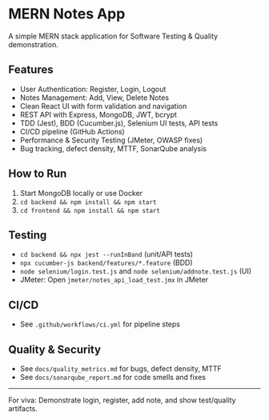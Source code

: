 # MERN Notes App

A simple MERN stack application for Software Testing & Quality demonstration.

## Features
- User Authentication: Register, Login, Logout
- Notes Management: Add, View, Delete Notes
- Clean React UI with form validation and navigation
- REST API with Express, MongoDB, JWT, bcrypt
- TDD (Jest), BDD (Cucumber.js), Selenium UI tests, API tests
- CI/CD pipeline (GitHub Actions)
- Performance & Security Testing (JMeter, OWASP fixes)
- Bug tracking, defect density, MTTF, SonarQube analysis

## How to Run
1. Start MongoDB locally or use Docker
2. `cd backend && npm install && npm start`
3. `cd frontend && npm install && npm start`

## Testing
- `cd backend && npx jest --runInBand` (unit/API tests)
- `npx cucumber-js backend/features/*.feature` (BDD)
- `node selenium/login.test.js` and `node selenium/addnote.test.js` (UI)
- JMeter: Open `jmeter/notes_api_load_test.jmx` in JMeter

## CI/CD
- See `.github/workflows/ci.yml` for pipeline steps

## Quality & Security
- See `docs/quality_metrics.md` for bugs, defect density, MTTF
- See `docs/sonarqube_report.md` for code smells and fixes

---
For viva: Demonstrate login, register, add note, and show test/quality artifacts.